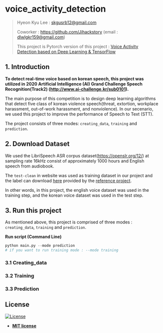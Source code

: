 # voice_activity_detection
>Hyeon Kyu Lee : skgusrb12@gmail.com
>
>Coworker : https://github.com/Jihackstory (email : dlwlgkr159@gmail.com)
>
>This project is Pytorch version of this project : [Voice Activity Detection based on Deep Learning & TensorFlow](https://github.com/filippogiruzzi/voice_activity_detection)

## 1. Introduction

**To detect real-time voice based on korean speech, this project was utilized in 2020 Artificial Intelligence (AI) Grand Challenge Speech Recognition(Track2) (http://www.ai-challenge.kr/sub0101).**

The main purpose of this competition is to design deep learning algorithms that detect five class of korean violence speech(threat, extortion, workplace harassment, out-of-work harassment, and nonviolence). 
In our secenario, we used this project to improve the performance of Speech to Text (STT). 

The project consists of three modes: `creating_data`, `training` and `prediction`.

## 2. Download Dataset

We used the LibriSpeech ASR corpus dataset(https://openslr.org/12/) at sampling rate 16kHz consist of approximately 1000 hours and English speech from audiobook.

The `test-clean` in website was used as training dataset in our project and the label can download [here](https://drive.google.com/drive/folders/1ZPQ6wnMhHeE7XP5dqpAEmBAryFzESlin) provided by the [reference project](https://github.com/filippogiruzzi/voice_activity_detection).

In other words, in this project, the english voice dataset was used in the training step, and the korean voice dataset was used in the test step. 

## 3. Run this project

As mentioned above, this project is comprised of three modes : `creating_data`, `training` and `prediction`.

**Run script (Command Line)**

```python
python main.py --mode prediction
# if you want to run training mode : --mode training
```

### 3.1 Creating_data 


### 3.2 Training 


### 3.3 Prediction 


## License

[![License](http://img.shields.io/:license-mit-blue.svg?style=flat-square)](http://badges.mit-license.org)

- **[MIT license](http://opensource.org/licenses/mit-license.php)**
